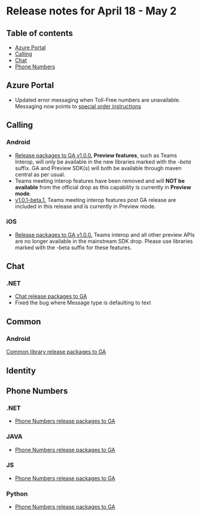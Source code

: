 # Release notes for April 18 - May 2

## Table of contents
* [Azure Portal](#azure-portal)
* [Calling](#calling)
* [Chat](#chat)
* [Phone Numbers](#phone-numbers)

## Azure Portal
- Updated error messaging when Toll-Free numbers are unavailable. Messaging now points to [special order instructions](https://github.com/Azure/Communication/)

## Calling

### Android
- [Release packages to GA v1.0.0.](https://github.com/Azure/Communication/blob/master/releasenotes/acs-calling-android-sdk-release-notes.md#v100-2021-04-27) **Preview features**, such as Teams Interop, will only be available in the new libraries marked with the *-beta* suffix. GA and Preview SDK(s) will both be available through maven central as per usual.
- Teams meeting interop features have been removed and will **NOT be available** from the official drop as this capability is currently in **Preview mode**.
- [v1.0.1-beta.1.](https://github.com/Azure/Communication/blob/master/releasenotes/acs-calling-android-sdk-release-notes.md#v101-beta1-2021-04-29) Teams meeting interop features post GA release are included in this release and is currently in Preview mode.

### iOS
- [Release packages to GA v1.0.0.](https://github.com/Azure/Communication/blob/master/releasenotes/acs-calling-ios-sdk-release-notes.md#v100-2021-04-27) Teams interop and all other preview APIs are no longer available in the mainstream SDK drop. Please use libraries marked with the -beta suffix for these features.

## Chat
### .NET 
- [Chat release packages to GA](https://github.com/Azure/azure-sdk-for-net/blob/master/sdk/communication/Azure.Communication.Chat/CHANGELOG.md)
- Fixed the bug where Message type is defaulting to text 

## Common

### Android 
[Common library release packages to GA](https://github.com/Azure/azure-sdk-for-android/blob/master/sdk/communication/azure-communication-common/CHANGELOG.md#100-2021-04-20)

## Identity

## Phone Numbers

### .NET
- [Phone Numbers release packages to GA](https://github.com/Azure/azure-sdk-for-net/blob/master/sdk/communication/Azure.Communication.PhoneNumbers/CHANGELOG.md#100-2021-04-26)

### JAVA
- [Phone Numbers release packages to GA](https://github.com/Azure/azure-sdk-for-java/blob/master/sdk/communication/azure-communication-phonenumbers/CHANGELOG.md)

### JS
- [Phone Numbers release packages to GA](https://github.com/Azure/azure-sdk-for-js/blob/master/sdk/communication/communication-phone-numbers/CHANGELOG.md)

### Python
- [Phone Numbers release packages to GA](https://github.com/Azure/azure-sdk-for-python/blob/master/sdk/communication/azure-communication-phonenumbers/CHANGELOG.md)
